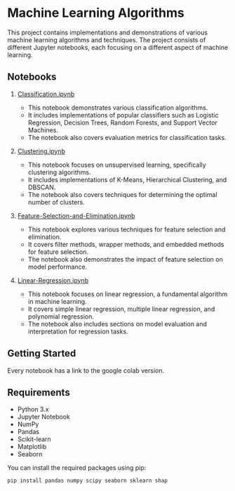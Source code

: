 # Machine Learning Algorithms 

This project contains implementations and demonstrations of various machine learning algorithms and techniques. The project consists of different Jupyter notebooks, each focusing on a different aspect of machine learning.

## Notebooks

1. [Classification.ipynb](Classification.ipynb)
   - This notebook demonstrates various classification algorithms.
   - It includes implementations of popular classifiers such as Logistic Regression, Decision Trees, Random Forests, and Support Vector Machines.
   - The notebook also covers evaluation metrics for classification tasks.

2. [Clustering.ipynb](Clustering.ipynb)
   - This notebook focuses on unsupervised learning, specifically clustering algorithms.
   - It includes implementations of K-Means, Hierarchical Clustering, and DBSCAN.
   - The notebook also covers techniques for determining the optimal number of clusters.

3. [Feature-Selection-and-Elimination.ipynb](Feature-Selection-and-Elimination.ipynb)
   - This notebook explores various techniques for feature selection and elimination.
   - It covers filter methods, wrapper methods, and embedded methods for feature selection.
   - The notebook also demonstrates the impact of feature selection on model performance.

4. [Linear-Regression.ipynb](Linear-Regression.ipynb)
   - This notebook focuses on linear regression, a fundamental algorithm in machine learning.
   - It covers simple linear regression, multiple linear regression, and polynomial regression.
   - The notebook also includes sections on model evaluation and interpretation for regression tasks.

## Getting Started

Every notebook has a link to the google colab version.

## Requirements

- Python 3.x
- Jupyter Notebook
- NumPy
- Pandas
- Scikit-learn
- Matplotlib
- Seaborn

You can install the required packages using pip:

```bash
pip install pandas numpy scipy seaborn sklearn shap
```
